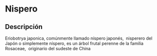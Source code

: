 # Nispero
## Descripción
Eriobotrya japonica, comúnmente llamado níspero japonés, ​ nisperero del Japón​ o simplemente níspero, es un árbol frutal perenne de la familia Rosaceae, ​ originario del sudeste de China